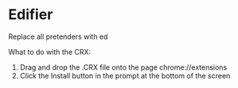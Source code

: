 # Edifier

Replace all pretenders with ed

What to do with the CRX:

1. Drag and drop the .CRX file onto the page chrome://extensions
2. Click the Install button in the prompt at the bottom of the screen 